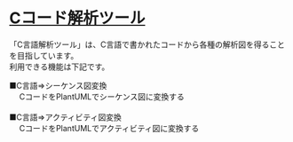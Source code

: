 # [Cコード解析ツール](https://hideki-kitahara.github.io/mysite/index.html)
「C言語解析ツール」は、C言語で書かれたコードから各種の解析図を得ることを目指しています。<br>
 利用できる機能は下記です。

■C言語⇒シーケンス図変換<br>
&emsp; CコードをPlantUMLでシーケンス図に変換する<br>
<br>
■C言語⇒アクティビティ図変換<br>
&emsp; CコードをPlantUMLでアクティビティ図に変換する<br>
